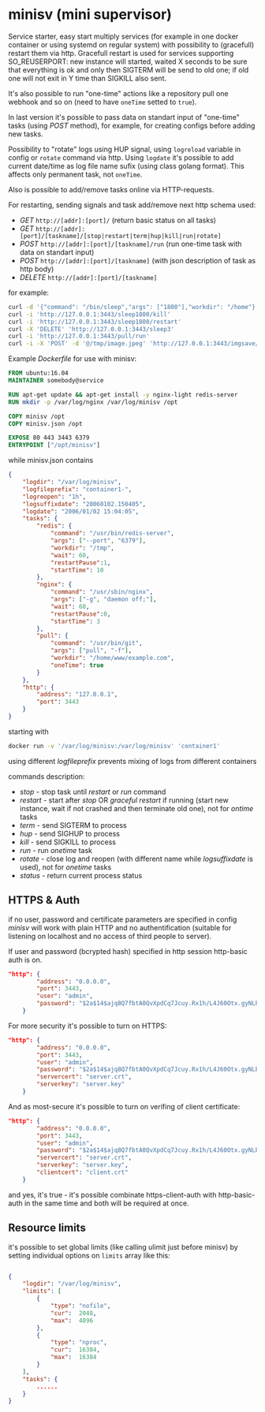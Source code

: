 # minisv (mini supervisor)

Service starter, easy start multiply services (for example in one docker
container or using systemd on regular system) with possibility to (gracefull)
restart them via http. Gracefull restart is used for services supporting
SO_REUSERPORT: new instance will started, waited X seconds to be sure that
everything is ok and only then SIGTERM will be send to old one; if old one
will not exit in Y time than SIGKILL also sent.

It's also possible to run "one-time" actions like a repository pull one
webhook and so on (need to have `oneTime` setted to `true`).

In last version it's possible to pass data on standart input of "one-time"
tasks (using *POST* method), for example, for creating configs before
adding new tasks.

Possibility to "rotate" logs using HUP signal, using `logreload` variable
in config or `rotate` command via http. Using `logdate` it's possible to
add current date/time as log file name sufix (using class golang format).
This affects only permanent task, not `oneTime`.

Also is possible to add/remove tasks online via HTTP-requests.

For restarting, sending signals and task add/remove next http schema used:

- *GET* `http://[addr]:[port]/` (return basic status on all tasks)
- *GET* `http://[addr]:[port]/[taskname]/[stop|restart|term|hup|kill|run|rotate]`
- *POST* `http://[addr]:[port]/[taskname]/run` (run one-time task with data on standart input)
- *POST* `http://[addr]:[port]/[taskname]` (with json description of task as http body)  
- *DELETE* `http://[addr]:[port]/[taskname]`

for example:

```bash
curl -d '{"command": "/bin/sleep","args": ["1800"],"workdir": "/home"}' -H "Content-Type: application/json" -X 'POST' 'http://127.0.0.1:3443/sleep1800'
curl -i 'http://127.0.0.1:3443/sleep1800/kill'
curl -i 'http://127.0.0.1:3443/sleep1800/restart'
curl -X 'DELETE' 'http://127.0.0.1:3443/sleep3'
curl -i 'http://127.0.0.1:3443/pull/run'
curl -i -X 'POST' -d '@/tmp/image.jpeg' 'http://127.0.0.1:3443/imgsave/run'
```

Example *Dockerfile* for use with minisv:

```Dockerfile
FROM ubuntu:16.04
MAINTAINER somebody@service

RUN apt-get update && apt-get install -y nginx-light redis-server
RUN mkdir -p /var/log/nginx /var/log/minisv /opt

COPY minisv /opt
COPY minisv.json /opt

EXPOSE 80 443 3443 6379
ENTRYPOINT ["/opt/minisv"]
```

while minisv.json contains

```json
{
    "logdir": "/var/log/minisv",
    "logfileprefix": "container1-",
    "logreopen": "1h",
    "logsuffixdate": "20060102.150405",
    "logdate": "2006/01/02 15:04:05",
    "tasks": {
        "redis": {
            "command": "/usr/bin/redis-server",
            "args": ["--port", "6379"],
            "workdir": "/tmp",
            "wait": 60,
            "restartPause":1,
            "startTime": 10
        },
        "nginx": {
            "command": "/usr/sbin/nginx",
            "args": ["-g", "daemon off;"],
            "wait": 60,
            "restartPause":0,
            "startTime": 3
        },
        "pull": {
            "command": "/usr/bin/git",
            "args": ["pull", "-f"],
            "workdir": "/home/www/example.com",
            "oneTime": true
        }
    },
    "http": {
        "address": "127.0.0.1",
        "port": 3443
    }
}
```

starting with

```bash
docker run -v '/var/log/minisv:/var/log/minisv' 'container1'
```

using different *logfileprefix* prevents mixing of logs from different containers

commands description:

* *stop* - stop task until *restart* or *run* command
* *restart* - start after *stop* OR _graceful restart_ if running (start new instance, wait if not crashed and then terminate old one), not for _ontime_ tasks
* *term* - send SIGTERM to process
* *hup* - send SIGHUP to process
* *kill* - send SIGKILL to process
* *run* - run _onetime_ task
* *rotate* - close log and reopen (with different name while _logsuffixdate_ is used), not for _onetime_ tasks
* *status* - return current process status


## HTTPS & Auth

if no user, password and certificate parameters are specified in config _minisv_ will work with plain HTTP and no authentification (suitable for listening on localhost and no access of third people to server).

If user and password (bcrypted hash) specified in http session http-basic auth is on.
```json
"http": {
        "address": "0.0.0.0",
        "port": 3443,
        "user": "admin",
        "password": "$2a$14$ajq8Q7fbtA0QvXpdCq7Jcuy.Rx1h/L4J60Otx.gyNLbAYctGMJ9tK"
    }
```

For more security it's possible to turn on HTTPS:
```json
"http": {
        "address": "0.0.0.0",
        "port": 3443,
        "user": "admin",
        "password": "$2a$14$ajq8Q7fbtA0QvXpdCq7Jcuy.Rx1h/L4J60Otx.gyNLbAYctGMJ9tK",
        "servercert": "server.crt",
        "serverkey": "server.key"
    }
```

And as most-secure it's possible to turn on verifing of client certificate:

```json
"http": {
        "address": "0.0.0.0",
        "port": 3443,
        "user": "admin",
        "password": "$2a$14$ajq8Q7fbtA0QvXpdCq7Jcuy.Rx1h/L4J60Otx.gyNLbAYctGMJ9tK",
        "servercert": "server.crt",
        "serverkey": "server.key",
        "clientcert": "client.crt"
    }
```

and yes, it's true - it's possible combinate https-client-auth with http-basic-auth in the same time and both will be required at once.

## Resource limits

it's possible to set global limits (like calling ulimit just before minisv) by setting individual options on `limits` array like this:
```json

{
    "logdir": "/var/log/minisv",
    "limits": [
        {
            "type": "nofile",
            "cur":  2048,
            "max":  4096
        },
        {
            "type": "nproc",
            "cur":  16384,
            "max":  16384
        }
    ],
    "tasks": {
        ......
    }
}
```
